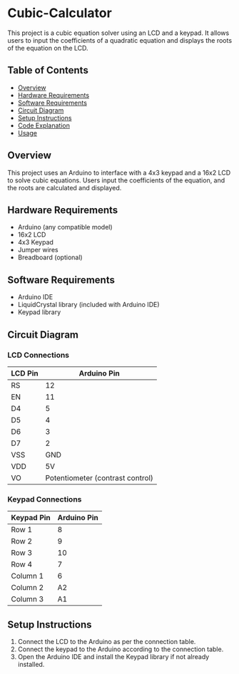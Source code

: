 # Cubic-Calculator

This project is a cubic equation solver using an LCD and a keypad. It allows users to input the coefficients of a quadratic equation and displays the roots of the equation on the LCD.

## Table of Contents

- [Overview](#overview)
- [Hardware Requirements](#hardware-requirements)
- [Software Requirements](#software-requirements)
- [Circuit Diagram](#circuit-diagram)
- [Setup Instructions](#setup-instructions)
- [Code Explanation](#code-explanation)
- [Usage](#usage)

## Overview

This project uses an Arduino to interface with a 4x3 keypad and a 16x2 LCD to solve cubic equations. Users input the coefficients of the equation, and the roots are calculated and displayed.

## Hardware Requirements

- Arduino (any compatible model)
- 16x2 LCD
- 4x3 Keypad
- Jumper wires
- Breadboard (optional)

## Software Requirements

- Arduino IDE
- LiquidCrystal library (included with Arduino IDE)
- Keypad library

## Circuit Diagram

### LCD Connections

| LCD Pin | Arduino Pin |
|---------|-------------|
| RS      | 12          |
| EN      | 11          |
| D4      | 5           |
| D5      | 4           |
| D6      | 3           |
| D7      | 2           |
| VSS     | GND         |
| VDD     | 5V          |
| VO      | Potentiometer (contrast control) |

### Keypad Connections

| Keypad Pin | Arduino Pin |
|------------|-------------|
| Row 1      | 8           |
| Row 2      | 9           |
| Row 3      | 10          |
| Row 4      | 7           |
| Column 1   | 6           |
| Column 2   | A2          |
| Column 3   | A1          |

## Setup Instructions

1. Connect the LCD to the Arduino as per the connection table.
2. Connect the keypad to the Arduino according to the connection table.
3. Open the Arduino IDE and install the Keypad library if not already installed.


